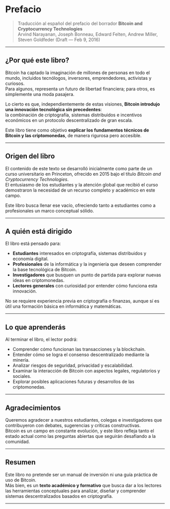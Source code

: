 # Prefacio

> Traducción al español del prefacio del borrador **Bitcoin and Cryptocurrency Technologies**  
> Arvind Narayanan, Joseph Bonneau, Edward Felten, Andrew Miller, Steven Goldfeder (Draft — Feb 9, 2016)

---

## ¿Por qué este libro?

Bitcoin ha captado la imaginación de millones de personas en todo el mundo, incluidos tecnólogos, inversores, emprendedores, activistas y curiosos.  
Para algunos, representa un futuro de libertad financiera; para otros, es simplemente una moda pasajera.  

Lo cierto es que, independientemente de estas visiones, **Bitcoin introdujo una innovación tecnológica sin precedentes**:  
la combinación de criptografía, sistemas distribuidos e incentivos económicos en un protocolo descentralizado de gran escala.  

Este libro tiene como objetivo **explicar los fundamentos técnicos de Bitcoin y las criptomonedas**, de manera rigurosa pero accesible.  

---

## Origen del libro

El contenido de este texto se desarrolló inicialmente como parte de un curso universitario en Princeton, ofrecido en 2015 bajo el título *Bitcoin and Cryptocurrency Technologies*.  
El entusiasmo de los estudiantes y la atención global que recibió el curso demostraron la necesidad de un recurso completo y académico en este campo.  

Este libro busca llenar ese vacío, ofreciendo tanto a estudiantes como a profesionales un marco conceptual sólido.  

---

## A quién está dirigido

El libro está pensado para:  
- **Estudiantes** interesados en criptografía, sistemas distribuidos y economía digital.  
- **Profesionales** de la informática y la ingeniería que deseen comprender la base tecnológica de Bitcoin.  
- **Investigadores** que busquen un punto de partida para explorar nuevas ideas en criptomonedas.  
- **Lectores generales** con curiosidad por entender cómo funciona esta innovación.  

No se requiere experiencia previa en criptografía o finanzas, aunque sí es útil una formación básica en informática y matemáticas.  

---

## Lo que aprenderás

Al terminar el libro, el lector podrá:  
- Comprender cómo funcionan las transacciones y la blockchain.  
- Entender cómo se logra el consenso descentralizado mediante la minería.  
- Analizar riesgos de seguridad, privacidad y escalabilidad.  
- Examinar la interacción de Bitcoin con aspectos legales, regulatorios y sociales.  
- Explorar posibles aplicaciones futuras y desarrollos de las criptomonedas.  

---

## Agradecimientos

Queremos agradecer a nuestros estudiantes, colegas e investigadores que contribuyeron con debates, sugerencias y críticas constructivas.  
Bitcoin es un campo en constante evolución, y este libro refleja tanto el estado actual como las preguntas abiertas que seguirán desafiando a la comunidad.  

---

## Resumen

Este libro no pretende ser un manual de inversión ni una guía práctica de uso de Bitcoin.  
Más bien, es un **texto académico y formativo** que busca dar a los lectores las herramientas conceptuales para analizar, diseñar y comprender sistemas descentralizados basados en criptografía.  

---
